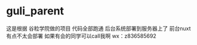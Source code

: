 # guli_parent

这是根据  谷粒学院做的项目    代码全部跑通   后台系统部署到服务器上了  前台nuxt有点不太会部署  如果有会的同学可以call我啊  wx：z836585692
